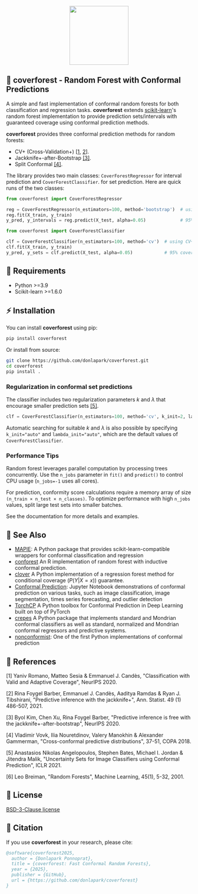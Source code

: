 <p align="center">
  <img width="160" src="/doc/_static/img/coverforest_96.png">
</p>

## 🌳 coverforest - Random Forest with Conformal Predictions

A simple and fast implementation of conformal random forests for both classification and regression tasks. **coverforest** extends [scikit-learn](https://scikit-learn.org)'s random forest implementation to provide prediction sets/intervals with guaranteed coverage using conformal prediction methods.

**coverforest** provides three conformal prediction methods for random forests:
- CV+ (Cross-Validation+) [[1](#1), [2](#2)].
- Jackknife+-after-Bootstrap [[3]](#3).
- Split Conformal [[4]](#4).

The library provides two main classes: `CoverForestRegressor` for interval prediction and `CoverForestClassifier`. for set prediction.
Here are quick runs of the two classes:

```python
from coverforest import CoverForestRegressor

reg = CoverForestRegressor(n_estimators=100, method='bootstrap')  # using J+-a-Bootstrap
reg.fit(X_train, y_train)
y_pred, y_intervals = reg.predict(X_test, alpha=0.05)             # 95% coverage intervals
```

```python
from coverforest import CoverForestClassifier

clf = CoverForestClassifier(n_estimators=100, method='cv')  # using CV+
clf.fit(X_train, y_train)
y_pred, y_sets = clf.predict(X_test, alpha=0.05)            # 95% coverage sets
```

## 🔧 Requirements

- Python >=3.9
- Scikit-learn >=1.6.0

## ⚡ Installation

You can install **coverforest** using pip:

```bash
pip install coverforest
```

Or install from source:

```bash
git clone https://github.com/donlapark/coverforest.git
cd coverforest
pip install .
```

### Regularization in conformal set predictions

The classifier includes two regularization parameters $k$ and $\lambda$ that encourage smaller prediction sets [[5]](#5).

```python
clf = CoverForestClassifier(n_estimators=100, method='cv', k_init=2, lambda_init=0.1)
```

Automatic searching for suitable $k$ and $\lambda$ is also possible by specifying `k_init="auto"` and `lambda_init="auto"`, which are the default values of `CoverForestClassifier`.

### Performance Tips

Random forest leverages parallel computation by processing trees concurrently. Use the `n_jobs` parameter in `fit()` and `predict()` to control CPU usage (`n_jobs=-1` uses all cores).

For prediction, conformity score calculations require a memory array of size `(n_train × n_test × n_classes)`. To optimize performance with high `n_jobs` values, split large test sets into smaller batches.

See the documentation for more details and examples.

## 🔗 See Also

- [MAPIE](https://github.com/scikit-learn-contrib/MAPIE): A Python package that provides scikit-learn-compatible wrappers for conformal classification and regression
- [conforest](https://github.com/knrumsey/conforest) An R implementation of random forest with inductive conformal prediction.
- [clover](https://github.com/Monoxido45/clover) A Python implementation of a regression forest method for conditional coverage ($`P(Y \vert X =x)`$) guarantee.
- [Conformal Prediction](https://github.com/aangelopoulos/conformal-prediction): Jupyter Notebook demonstrations of conformal prediction on various tasks, such as image classification, image segmentation, times series forecasting, and outlier detection
- [TorchCP](https://github.com/ml-stat-Sustech/TorchCP) A Python toolbox for Conformal Prediction in Deep Learning built on top of PyTorch
- [crepes](https://github.com/henrikbostrom/crepes) A Python package that implements standard and Mondrian conformal classifiers as well as standard, normalized and Mondrian conformal regressors and predictive systems.
- [nonconformist](https://github.com/donlnz/nonconformist): One of the first Python implementations of conformal prediction


## 📖 References

<a id="1">[1]</a> Yaniv Romano, Matteo Sesia & Emmanuel J. Candès, "Classification with Valid and Adaptive Coverage", NeurIPS 2020.

<a id="2">[2]</a> Rina Foygel Barber, Emmanuel J. Candès, Aaditya Ramdas & Ryan J. Tibshirani, "Predictive inference with the jackknife+", Ann. Statist. 49 (1) 486-507, 2021.

<a id="3">[3]</a> Byol Kim, Chen Xu, Rina Foygel Barber, "Predictive inference is free with the jackknife+-after-bootstrap", NeurIPS 2020.

<a id="4">[4]</a> Vladimir Vovk, Ilia Nouretdinov, Valery Manokhin & Alexander Gammerman, "Cross-conformal predictive distributions", 37-51, COPA 2018.

<a id="5">[5]</a> Anastasios Nikolas Angelopoulos, Stephen Bates, Michael I. Jordan & Jitendra Malik, "Uncertainty Sets for Image Classifiers using Conformal Prediction", ICLR 2021.

[6] Leo Breiman, "Random Forests", Machine Learning, 45(1), 5-32, 2001.

## 📜 License

[BSD-3-Clause license](https://github.com/donlapark/coverforest/blob/main/LICENSE)

## 📝 Citation

If you use **coverforest** in your research, please cite:

```bibtex
@software{coverforest2025,
  author = {Donlapark Ponnoprat},
  title = {coverforest: Fast Conformal Random Forests},
  year = {2025},
  publisher = {GitHub},
  url = {https://github.com/donlapark/coverforest}
}
```
